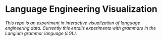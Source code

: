 # Language Engineering Visualization

*This repo is an experiment in interactive visualization of language engineering data. Currently this entails experiments with grammars in the Langium grammar language (LGL).*